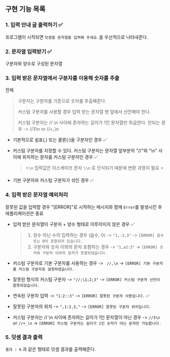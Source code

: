 ## 구현 기능 목록

### 1. 입력 안내 글 출력하기 ✅

프로그램이 시작되면 `덧셈할 문자열을 입력해 주세요.`을 우선적으로 나타내준다.

### 2. 문자열 입력받기 ✅

구분자와 양수로 구성된 문자열

### 3. 입력 받은 문자열에서 구분자를 이용해 숫자를 추출

전제

> 구분자는 구분자를 기준으로 숫자를 추출해준다.
>
> 커스텀 구분자를 사용할 경우 입력 받는 문자열 맨 앞에서 선언해야 한다.
>
> 커스텀 구분자는 // \n 사이에 존자하는 길이가 1인 문자열만 취급한다. 안되는 경우 -> //3\n or //+\_\n

- 기본적으로 쉼표(,) 또는 콜론(:)을 구분자인 경우 ✅

- 커스텀 구분자를 지정할 수 있다. 커스텀 구분자는 문자열 앞부분의 "//"와 "\n" 사이에 위치하는 문자를 커스텀 구분자인 경우 ✅

  > ⭐️`\n` 입력값은 이스케이프 문자 `\\n` 로 인식되기 때문에 변환 과정이 필요 ⭐️

- 기본 구분자와 커스텀 구분자가 섞인 경우 ✅

### 4. 입력 받은 문자열 예외처리

잘못된 값을 입력할 경우 "[ERROR]"로 시작하는 메시지와 함께 `Error`를 발생시킨 후 애플리케이션은 종료

- 입력 받은 문자열이 구분자 + 양수 형태로 이루어지지 않은 경우 ✅

  > 1.  양수 아닌 수의 입력하는 경우 (음수, 0) -> `"1,-2,3"` -> `[ERROR] 음수 또는 0이 포함되어 있습니다.`
  > 2.  구분자와 숫자 이외의 문자 포함하는 경우 -> `"1,a2:3"` -> `[ERROR] 숫자와 구분자 이외의 문자가 포함되었습니다.`

- 커스텀 구분자로 기본 구분자를 사용하는 경우 -> ` //,\n` -> `[ERROR] 기본 구분자를 커스텀 구분자로 설정하였습니다.`

- 잘못된 형식의 커스텀 구분자 -> `"//;\1;2;3"` -> `[ERROR] 커스텀 구분자 선언이 잘못되었습니다.`

- 연속된 구분자 입력 -> `"1:2::3"` -> `[ERROR] 잘못된 구분자 사용입니다.` ✅

- 잘못된 구분자의 위치 -> `",1:2,3,"` -> `[ERROR] 잘못된 구분자 위치입니다.`

- 커스텀 구분자는 // \n 사이에 존자하는 길이가 1인 문자열이 아닌 경우 -> `//3\n` or `//+_\n` -> `[ERROR] 커스텀 구분자는 길이가 1인 숫자가 아닌 문자만 가능합니다.`

### 5. 덧셈 결과 출력

`결과 : 6` 과 같은 형태로 덧셈 결과를 출력해준다.
